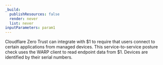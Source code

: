 ```yaml
---
_build:
  publishResources: false
  render: never
  list: never
inputParameters: param1
---
```


Cloudflare Zero Trust can integrate with $1 to require that users connect to certain applications from managed devices. This service-to-service posture check uses the WARP client to read endpoint data from $1. Devices are identified by their serial numbers.
